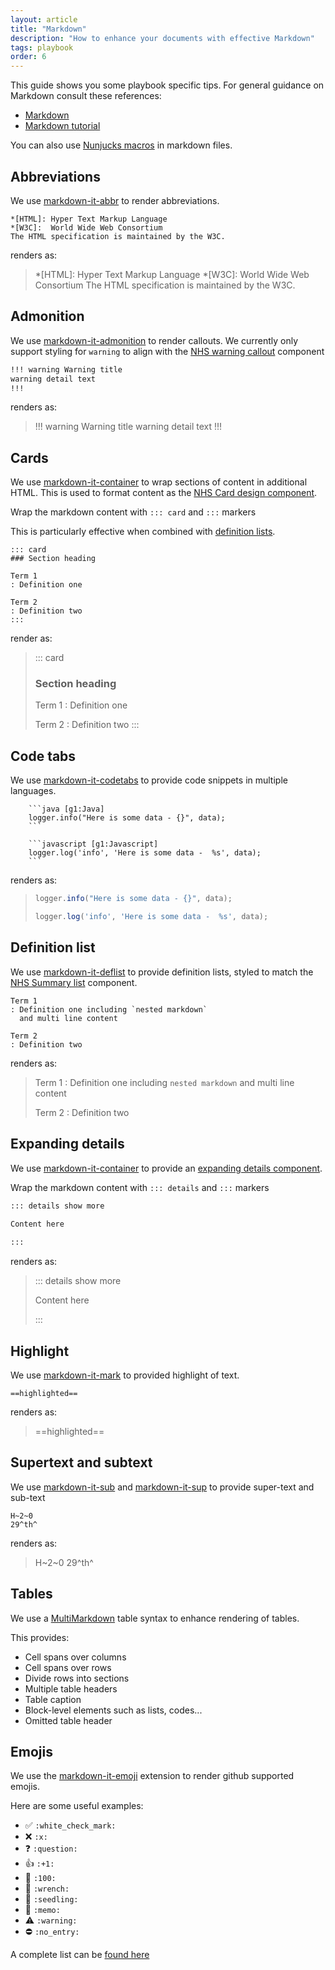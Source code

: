 ```yaml
---
layout: article
title: "Markdown"
description: "How to enhance your documents with effective Markdown"
tags: playbook
order: 6
---
```

This guide shows you some playbook specific tips. For general guidance on Markdown consult these references:

* [Markdown][commonmark]
* [Markdown tutorial][commonmark_tutorial]

You can also use [Nunjucks macros](../nunjucks/) in markdown files.

## Abbreviations

We use [markdown-it-abbr][markdown_it_abbr] to render abbreviations.

```text
*[HTML]: Hyper Text Markup Language
*[W3C]:  World Wide Web Consortium
The HTML specification is maintained by the W3C.
```

renders as:

> *[HTML]: Hyper Text Markup Language
> *[W3C]:  World Wide Web Consortium
> The HTML specification is maintained by the W3C.

## Admonition

We use [markdown-it-admonition][markdown_it_admonition] to render callouts. We currently only support styling for `warning` to align with the [NHS warning callout][nhs_warning_callout] component

```md
!!! warning Warning title
warning detail text
!!!
```

renders as:

> !!! warning Warning title
> warning detail text
> !!!

## Cards

We use [markdown-it-container][markdown_it_container] to wrap sections of content in additional HTML. This is used to format content as the [NHS Card design component][nhs_card].

Wrap the markdown content with `::: card` and `:::` markers

This is particularly effective when combined with [definition lists](../markdown#definition-list).

```text
::: card
### Section heading

Term 1
: Definition one

Term 2
: Definition two
:::
```

render as:

> ::: card
>
> ### Section heading
>
> Term 1
> : Definition one
>
> Term 2
> : Definition two
> :::

## Code tabs

We use [markdown-it-codetabs][markdown_it_codetabs] to provide code snippets in multiple languages.

```text
    ```java [g1:Java]
    logger.info("Here is some data - {}", data);
    ```

    ```javascript [g1:Javascript]
    logger.log('info', 'Here is some data -  %s', data);
    ```
```

renders as:

> ```java [g1:Java]
> logger.info("Here is some data - {}", data);
> ```
> 
> ```javascript [g1:Javascript]
> logger.log('info', 'Here is some data -  %s', data);
> ```

## Definition list

We use [markdown-it-deflist][markdown_it_deflist] to provide definition lists, styled to match the [NHS Summary list][nhs_summary_list] component.

```text
Term 1
: Definition one including `nested markdown`
  and multi line content

Term 2
: Definition two

```

renders as:

> Term 1
> : Definition one including `nested markdown`
>   and multi line content
>
> Term 2
> : Definition two

## Expanding details

We use [markdown-it-container][markdown_it_container] to provide an [expanding details component][nhs_expanding_details].

Wrap the markdown content with `::: details` and `:::` markers

```md
::: details show more
 
Content here

:::
```

renders as:

> ::: details show more
> 
> Content here
> 
> :::

## Highlight

We use [markdown-it-mark][markdown_it_mark] to provided highlight of text.

```text
==highlighted==
```

renders as:

> ==highlighted==

## Supertext and subtext

We use [markdown-it-sub][markdown_it_sub] and [markdown-it-sup][markdown_it_sup] to provide super-text and sub-text

```text
H~2~0
29^th^
```

renders as:

> H~2~0
> 29^th^

## Tables

We use a [MultiMarkdown][markdown_it_multimd_table] table syntax to enhance rendering of tables.

This provides:

* Cell spans over columns
* Cell spans over rows
* Divide rows into sections
* Multiple table headers
* Table caption
* Block-level elements such as lists, codes...
* Omitted table header

## Emojis

We use the [markdown-it-emoji][markdown_it_emoji] extension to render github supported emojis.

Here are some useful examples:

* :white_check_mark: `:white_check_mark:`
* :x: `:x:`
* :question: `:question:`
* :+1: `:+1:`
* :100: `:100:`
* :wrench: `:wrench:`
* :seedling: `:seedling:`
* :memo: `:memo:`
* :warning: `:warning:`
* :no_entry: `:no_entry:`

A complete list can be [found here](https://github.com/ikatyang/emoji-cheat-sheet/blob/master/README.md)

[commonmark]: <https://spec.commonmark.org/0.30/>
[commonmark_tutorial]: <https://commonmark.org/help/tutorial/>
[markdown_it_multimd_table]: <https://github.com/redbug312/markdown-it-multimd-table>
[markdown_it_admonition]: <https://www.npmjs.com/package/markdown-it-admonition>
[markdown_it_abbr]: <https://www.npmjs.com/package/markdown-it-abbr>
[markdown_it_codetabs]: <https://www.npmjs.com/package/markdown-it-codetabs>
[markdown_it_container]: <https://www.npmjs.com/package/markdown-it-container>
[markdown_it_deflist]: <https://www.npmjs.com/package/markdown-it-deflist>
[markdown_it_emoji]: <https://www.npmjs.com/package/markdown-it-emoji>
[markdown_it_mark]: <https://www.npmjs.com/package/markdown-it-mark>
[markdown_it_sub]: <https://www.npmjs.com/package/markdown-it-sub>
[markdown_it_sup]: <https://www.npmjs.com/package/markdown-it-sup>
[nhs_warning_callout]: <https://service-manual.nhs.uk/design-system/components/warning-callout>
[nhs_summary_list]: <https://service-manual.nhs.uk/design-system/components/summary-list>
[nhs_card]: <https://service-manual.nhs.uk/design-system/components/card>
[nhs_expanding_details]: <https://service-manual.nhs.uk/design-system/components/details>
